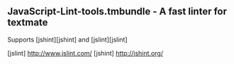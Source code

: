 JavaScript-Lint-tools.tmbundle - A fast linter for textmate
--------
Supports [jshint][jshint] and [jslint][jslint]



[jslint] http://www.jslint.com/
[jshint] http://jshint.org/